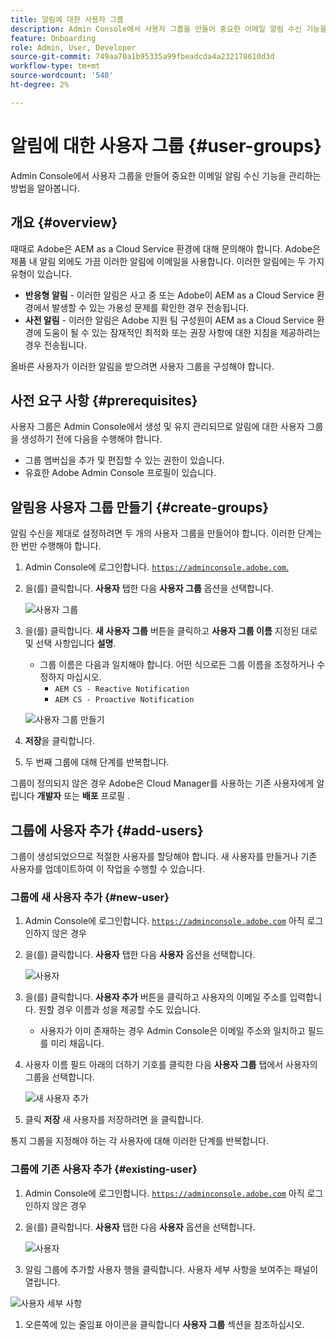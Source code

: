 ```yaml
---
title: 알림에 대한 사용자 그룹
description: Admin Console에서 사용자 그룹을 만들어 중요한 이메일 알림 수신 기능을 관리하는 방법을 알아봅니다.
feature: Onboarding
role: Admin, User, Developer
source-git-commit: 749aa70a1b95335a99fbeadcda4a232178610d3d
workflow-type: tm+mt
source-wordcount: '540'
ht-degree: 2%

---
```



# 알림에 대한 사용자 그룹 {#user-groups}

Admin Console에서 사용자 그룹을 만들어 중요한 이메일 알림 수신 기능을 관리하는 방법을 알아봅니다.

## 개요 {#overview}

때때로 Adobe은 AEM as a Cloud Service 환경에 대해 문의해야 합니다. Adobe은 제품 내 알림 외에도 가끔 이러한 알림에 이메일을 사용합니다. 이러한 알림에는 두 가지 유형이 있습니다.

* **반응형 알림** - 이러한 알림은 사고 중 또는 Adobe이 AEM as a Cloud Service 환경에서 발생할 수 있는 가용성 문제를 확인한 경우 전송됩니다.
* **사전 알림** - 이러한 알림은 Adobe 지원 팀 구성원이 AEM as a Cloud Service 환경에 도움이 될 수 있는 잠재적인 최적화 또는 권장 사항에 대한 지침을 제공하려는 경우 전송됩니다.

올바른 사용자가 이러한 알림을 받으려면 사용자 그룹을 구성해야 합니다.

## 사전 요구 사항 {#prerequisites}

사용자 그룹은 Admin Console에서 생성 및 유지 관리되므로 알림에 대한 사용자 그룹을 생성하기 전에 다음을 수행해야 합니다.

* 그룹 멤버십을 추가 및 편집할 수 있는 권한이 있습니다.
* 유효한 Adobe Admin Console 프로필이 있습니다.

## 알림용 사용자 그룹 만들기 {#create-groups}

알림 수신을 제대로 설정하려면 두 개의 사용자 그룹을 만들어야 합니다. 이러한 단계는 한 번만 수행해야 합니다.

1. Admin Console에 로그인합니다. [`https://adminconsole.adobe.com`.](https://adminconsole.adobe.com)

1. 을(를) 클릭합니다. **사용자** 탭한 다음 **사용자 그룹** 옵션을 선택합니다.

   ![사용자 그룹](assets/user-groups.png)

1. 을(를) 클릭합니다. **새 사용자 그룹** 버튼을 클릭하고 **사용자 그룹 이름** 지정된 대로 및 선택 사항입니다 **설명**.

   * 그룹 이름은 다음과 일치해야 합니다. 어떤 식으로든 그룹 이름을 조정하거나 수정하지 마십시오.
      * `AEM CS - Reactive Notification`
      * `AEM CS - Proactive Notification`

   ![사용자 그룹 만들기](assets/create-user-group.png)

1. **저장**&#x200B;을 클릭합니다.

1. 두 번째 그룹에 대해 단계를 반복합니다.

그룹이 정의되지 않은 경우 Adobe은 Cloud Manager를 사용하는 기존 사용자에게 알립니다 **개발자** 또는 **배포** 프로필 .

## 그룹에 사용자 추가 {#add-users}

그룹이 생성되었으므로 적절한 사용자를 할당해야 합니다. 새 사용자를 만들거나 기존 사용자를 업데이트하여 이 작업을 수행할 수 있습니다.

### 그룹에 새 사용자 추가 {#new-user}

1. Admin Console에 로그인합니다. [`https://adminconsole.adobe.com`](https://adminconsole.adobe.com) 아직 로그인하지 않은 경우

1. 을(를) 클릭합니다. **사용자** 탭한 다음 **사용자** 옵션을 선택합니다.

   ![사용자](assets/users.png)

1. 을(를) 클릭합니다. **사용자 추가** 버튼을 클릭하고 사용자의 이메일 주소를 입력합니다. 원할 경우 이름과 성을 제공할 수도 있습니다.

   * 사용자가 이미 존재하는 경우 Admin Console은 이메일 주소와 일치하고 필드를 미리 채웁니다.

1. 사용자 이름 필드 아래의 더하기 기호를 클릭한 다음 **사용자 그룹** 탭에서 사용자의 그룹을 선택합니다.

   ![새 사용자 추가](assets/add-new-user.png)

1. 클릭 **저장** 새 사용자를 저장하려면 을 클릭합니다.

통지 그룹을 지정해야 하는 각 사용자에 대해 이러한 단계를 반복합니다.

### 그룹에 기존 사용자 추가 {#existing-user}

1. Admin Console에 로그인합니다. [`https://adminconsole.adobe.com`](https://adminconsole.adobe.com) 아직 로그인하지 않은 경우

1. 을(를) 클릭합니다. **사용자** 탭한 다음 **사용자** 옵션을 선택합니다.

   ![사용자](assets/users.png)

1. 알림 그룹에 추가할 사용자 행을 클릭합니다. 사용자 세부 사항을 보여주는 패널이 열립니다.

![사용자 세부 사항](assets/user-details.png)

1. 오른쪽에 있는 줄임표 아이콘을 클릭합니다 **사용자 그룹** 섹션을 참조하십시오.